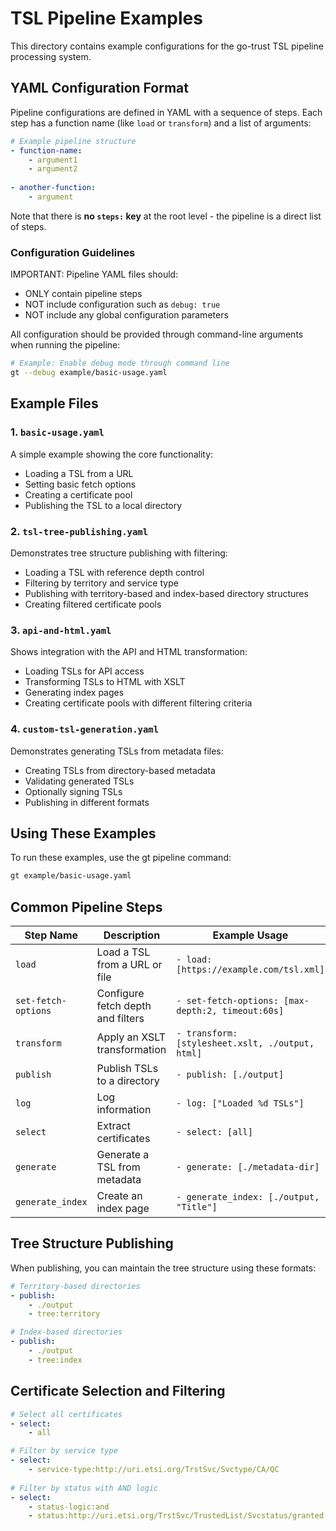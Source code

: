# TSL Pipeline Examples

This directory contains example configurations for the go-trust TSL pipeline processing system.

## YAML Configuration Format

Pipeline configurations are defined in YAML with a sequence of steps. Each step has a function name (like `load` or `transform`) and a list of arguments:

```yaml
# Example pipeline structure
- function-name:
    - argument1
    - argument2
    
- another-function:
    - argument
```

Note that there is **no `steps:` key** at the root level - the pipeline is a direct list of steps.

### Configuration Guidelines

IMPORTANT: Pipeline YAML files should:
- ONLY contain pipeline steps
- NOT include configuration such as `debug: true`
- NOT include any global configuration parameters

All configuration should be provided through command-line arguments when running the pipeline:

```bash
# Example: Enable debug mode through command line
gt --debug example/basic-usage.yaml
```

## Example Files

### 1. `basic-usage.yaml`

A simple example showing the core functionality:

- Loading a TSL from a URL
- Setting basic fetch options
- Creating a certificate pool
- Publishing the TSL to a local directory

### 2. `tsl-tree-publishing.yaml`

Demonstrates tree structure publishing with filtering:

- Loading a TSL with reference depth control
- Filtering by territory and service type
- Publishing with territory-based and index-based directory structures
- Creating filtered certificate pools

### 3. `api-and-html.yaml`

Shows integration with the API and HTML transformation:

- Loading TSLs for API access
- Transforming TSLs to HTML with XSLT
- Generating index pages
- Creating certificate pools with different filtering criteria

### 4. `custom-tsl-generation.yaml`

Demonstrates generating TSLs from metadata files:

- Creating TSLs from directory-based metadata
- Validating generated TSLs
- Optionally signing TSLs
- Publishing in different formats

## Using These Examples

To run these examples, use the gt pipeline command:

```bash
gt example/basic-usage.yaml
```

## Common Pipeline Steps

| Step Name | Description | Example Usage |
|-----------|-------------|--------------|
| `load` | Load a TSL from a URL or file | `- load: [https://example.com/tsl.xml]` |
| `set-fetch-options` | Configure fetch depth and filters | `- set-fetch-options: [max-depth:2, timeout:60s]` |
| `transform` | Apply an XSLT transformation | `- transform: [stylesheet.xslt, ./output, html]` |
| `publish` | Publish TSLs to a directory | `- publish: [./output]` |
| `log` | Log information | `- log: ["Loaded %d TSLs"]` |
| `select` | Extract certificates | `- select: [all]` |
| `generate` | Generate a TSL from metadata | `- generate: [./metadata-dir]` |
| `generate_index` | Create an index page | `- generate_index: [./output, "Title"]` |

## Tree Structure Publishing

When publishing, you can maintain the tree structure using these formats:

```yaml
# Territory-based directories
- publish:
    - ./output
    - tree:territory

# Index-based directories
- publish:
    - ./output
    - tree:index
```

## Certificate Selection and Filtering

```yaml
# Select all certificates
- select:
    - all

# Filter by service type
- select:
    - service-type:http://uri.etsi.org/TrstSvc/Svctype/CA/QC
    
# Filter by status with AND logic
- select:
    - status-logic:and
    - status:http://uri.etsi.org/TrstSvc/TrustedList/Svcstatus/granted
```